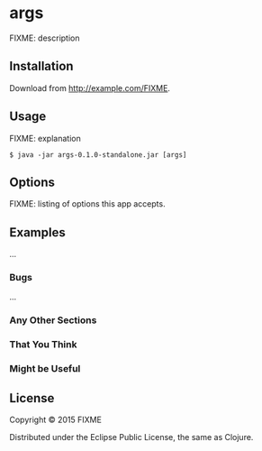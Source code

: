 # args

FIXME: description

## Installation

Download from http://example.com/FIXME.

## Usage

FIXME: explanation

    $ java -jar args-0.1.0-standalone.jar [args]

## Options

FIXME: listing of options this app accepts.

## Examples

...

### Bugs

...

### Any Other Sections
### That You Think
### Might be Useful

## License

Copyright © 2015 FIXME

Distributed under the Eclipse Public License, the same as Clojure.

